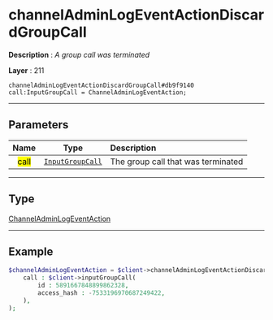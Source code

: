 # channelAdminLogEventActionDiscardGroupCall

**Description** : *A group call was terminated*

**Layer** : 211

```tl
channelAdminLogEventActionDiscardGroupCall#db9f9140 call:InputGroupCall = ChannelAdminLogEventAction;
```

---

## Parameters

| Name | Type | Description |
| :---: | :---: | :--- |
| <mark>call</mark> | [`InputGroupCall`](type/InputGroupCall) | The group call that was terminated |

---

## Type

[ChannelAdminLogEventAction](type/ChannelAdminLogEventAction)

---

## Example

```php
$channelAdminLogEventAction = $client->channelAdminLogEventActionDiscardGroupCall(
	call : $client->inputGroupCall(
		id : 5891667848899862328,
		access_hash : -7533196970687249422,
	),
);
```